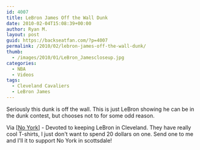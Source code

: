 ```yaml
---
id: 4007
title: LeBron James Off the Wall Dunk
date: 2010-02-04T15:08:39+00:00
author: Ryan M.
layout: post
guid: https://backseatfan.com/?p=4007
permalink: /2010/02/lebron-james-off-the-wall-dunk/
thumb:
  - /images/2010/01/LeBron_Jamescloseup.jpg
categories:
  - NBA
  - Videos
tags:
  - Cleveland Cavaliers
  - LeBron James
---
```


<div class="entry">
  <p>
  </p>

  <p>
    Seriously this dunk is off the wall. This is just LeBron showing he can be in the dunk contest, but chooses not to for some odd reason.
  </p>

  <p>
    Via [<a href="https://cityleaguehoops.tv/noyork.com/noyork-lebron-james-videos/in-practice-lebron-does-this/">No York</a>] - Devoted to keeping LeBron in Cleveland. They have really cool T-shirts, I just don't want to spend 20 dollars on one. Send one to me and I'll it to support No York in scottsdale!
  </p>
</div>

